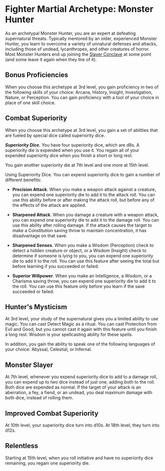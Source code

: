 # Fighter Martial Archetype: Monster Hunter
As an archetypal Monster Hunter, you are an expert at defeating supernatural threats. Typically mentored by an older, experienced Monster Hunter, you learn to overcome a variety of unnatural defenses and attacks, including those of undead, lycanthropes, and other creatures of horror. Most Monster Hunters end up joining the [Slayer Conclave](/Organization/MerchantGuilds/SlayerConclave.md) at some point (and some leave it again when they tire of it).

## Bonus Proficiencies
When you choose this archetype at 3rd level, you gain proficiency in two of the following skills of your choice: Arcana, History, Insight, Investigation, Nature, or Perception. You can gain proficiency with a tool of your choice in place of one skill choice.

## Combat Superiority
When you choose this archetype at 3rd level, you gain a set of abilities that are fueled by special dice called superiority dice.

***Superiority Dice.*** You have four superiority dice, which are d8s. A superiority die is expended when you use it. You regain all of your expended superiority dice when you finish a short or long rest.

You gain another superiority die at 7th level and one more at 15th level.

Using Superiority Dice. You can expend superiority dice to gain a number of different benefits:

* **Precision Attack**. When you make a weapon attack against a creature, you can expend one superiority die to add it to the attack roll. You can use this ability before or after making the attack roll, but before any of the effects of the attack are applied.

* **Sharpened Attack**. When you damage a creature with a weapon attack, you can expend one superiority die to add it to the damage roll. You can use this ability after rolling damage. If the attack causes the target to make a Constitution saving throw to maintain concentration, it has disadvantage on that save.

* **Sharpened Senses**. When you make a Wisdom (Perception) check to detect a hidden creature or object, or a Wisdom (Insight) check to determine if someone is lying to you, you can expend one superiority die to add it to the roll. You can use this feature after seeing the total but before learning if you succeeded or failed.

* **Superior Willpower**. When you make an Intelligence, a Wisdom, or a Charisma saving throw, you can expend one superiority die to add it to the roll. You can use this feature only before you learn if the save succeeded or failed.

## Hunter's Mysticism
At 3rd level, your study of the supernatural gives you a limited ability to use magic. You can cast Detect Magic as a ritual. You can cast Protection from Evil and Good, but you cannot cast it again with this feature until you finish a long rest. Wisdom is your spellcasting ability for these spells.

In addition, you gain the ability to speak one of the following languages of your choice: Abyssal, Celestial, or Infernal.

## Monster Slayer
At 7th level, whenever you expend superiority dice to add to a damage roll, you can expend up to two dice instead of just one, adding both to the roll. Both dice are expended as normal. If the target of your attack is an aberration, a fey, a fiend, or an undead, you deal maximum damage with both dice, instead of rolling them.

## Improved Combat Superiority
At 10th level, your superiority dice turn into d10s. At 18th level, they turn into d12s.

## Relentless
Starting at 15th level, when you roll initiative and have no superiority dice remaining, you regain one superiority die.
